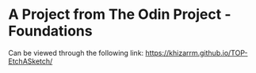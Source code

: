 # A Project from The Odin Project - Foundations 
Can be viewed through the following link: https://khizarrm.github.io/TOP-EtchASketch/
